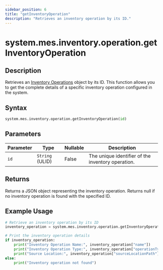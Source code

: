 ```yaml
---
sidebar_position: 6
title: "getInventoryOperation"
description: "Retrieves an inventory operation by its ID."
---
```


# system.mes.inventory.operation.getInventoryOperation

## Description

Retrieves an [Inventory Operations](../../data-model/inventory-model/inventory-operation) object by its ID. This function allows you to get the complete details of a specific inventory operation configured in the system.

## Syntax

```python
system.mes.inventory.operation.getInventoryOperation(id)
```

## Parameters

| Parameter | Type            | Nullable | Description                                       |
|-----------|-----------------|----------|---------------------------------------------------|
| `id`      | `String` (ULID) | False    | The unique identifier of the inventory operation. |

## Returns

Returns a JSON object representing the inventory operation. Returns null if no inventory operation is found with the specified ID.

## Example Usage

```python
# Retrieve an inventory operation by its ID
inventory_operation = system.mes.inventory.operation.getInventoryOperation("01JPAND53P-BZ61RZHZ-V7C6EEHG")

# Print the inventory operation details
if inventory_operation:
    print("Inventory Operation Name:", inventory_operation["name"])
    print("Inventory Operation Type:", inventory_operation["operationType"])
    print("Source Location:", inventory_operation["sourceLocationPath"])
else:
    print("Inventory operation not found")
```
